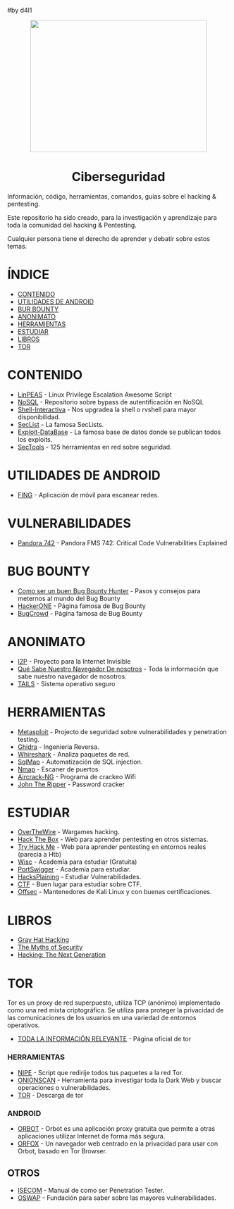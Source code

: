 #by d4l1

<p align="center"><img width="400px" height="300px" src="https://github.com/user-attachments/assets/f16014df-5d0a-42e6-b59a-f7dae2f1af84"></p>

<h1 align="center">Ciberseguridad</h1>

Información, código, herramientas, comandos, guías sobre el hacking &amp; pentesting.

Este repositorio ha sido creado, para la investigación y aprendizaje para toda la comunidad del hacking & Pentesting.

Cualquier persona tiene el derecho de aprender y debatir sobre estos temas.
# ÍNDICE

- [CONTENIDO]()
- [UTILIDADES DE ANDROID]()
- [BUR BOUNTY]()
- [ANONIMATO]()
- [HERRAMIENTAS]()
- [ESTUDIAR]()
- [LIBROS]()
- [TOR]()

# CONTENIDO

- [LinPEAS](https://github.com/peass-ng/PEASS-ng/tree/master/linPEAS) - Linux Privilege Escalation Awesome Script
- [NoSQL](https://github.com/swisskyrepo/PayloadsAllTheThings/tree/master/NoSQL%20Injection#authentication-bypass) - Repositorio sobre bypass de autentificación en NoSQL 
- [Shell-Interactiva](https://github.com/D4l1-web/Ciberseguridad/blob/main/Shell-Interactiva.md) - Nos upgradea la shell o rvshell para mayor disponibilidad.
- [SecList](https://github.com/danielmiessler/SecLists) - La famosa SecLists.
- [Exploit-DataBase](https://www.exploit-db.com) - La famosa base de datos donde se publican todos los exploits.
- [SecTools](https://sectools.org) - 125 herramientas en red sobre seguridad.

# UTILIDADES DE ANDROID

- [FING](https://www.fing.com/fing-app/) - Aplicación de móvil para escanear redes.

# VULNERABILIDADES

- [Pandora 742](https://www.sonarsource.com/blog/pandora-fms-742-critical-code-vulnerabilities-explained/) - Pandora FMS 742: Critical Code Vulnerabilities Explained

# BUG BOUNTY

- [Como ser un buen Bug Bounty Hunter](https://www.hackerone.com/hackerone-community-blog/how-become-successful-bug-bounty-hunter) - Pasos y consejos para meternos al mundo del Bug Bounty
- [HackerONE](https://www.hackerone.com) - Página famosa de Bug Bounty
- [BugCrowd](https://www.bugcrowd.com) - Página famosa de Bug Bounty

# ANONIMATO

- [I2P](https://geti2p.net/en/) - Proyecto para la Internet Invisible
- [Qué Sabe Nuestro Navegador De nosotros](https://webkay.robinlinus.com) - Toda la información que sabe nuestro navegador de nosotros.
- [TAILS](https://tails.net/install/index.es.html) - Sistema operativo seguro

# HERRAMIENTAS

- [Metasploit](https://github.com/rapid7/metasploit-framework) - Projecto de seguridad sobre vulnerabilidades y penetration testing.
- [Ghidra](https://ghidra-sre.org) - Ingenieria Reversa.
- [Whireshark](https://www.wireshark.org) - Analiza paquetes de red.
- [SqlMap](https://github.com/sqlmapproject/sqlmap) - Automatización de SQL injection.
- [Nmap](https://nmap.org) - Escaner de puertos
- [Aircrack-NG](https://www.aircrack-ng.org) - Programa de crackeo Wifi
- [John The Ripper](https://www.openwall.com/john/) - Password cracker

# ESTUDIAR

- [OverTheWire](https://overthewire.org/wargames/) - Wargames hacking.
- [Hack The Box](https://www.hackthebox.com) - Web para aprender pentesting en otros sistemas.
- [Try Hack Me](https://tryhackme.com) - Web para aprender pentesting en entornos reales (parecia a Htb)
- [Wisc](https://pages.cs.wisc.edu/~ace/cs642-spring-2016.html) - Academía para estudiar (Gratuita)
- [PortSwigger](https://portswigger.net) - Academía para estudiar.
- [HacksPlaining](https://hacksplaining.com/lessons) - Estudiar Vulnerabilidades.
- [CTF](https://trailofbits.github.io/ctf/) - Buen lugar para estudiar sobre CTF.
- [Offsec](https://www.offsec.com) - Mantenedores de Kali Linux y con buenas certificaciones.

# LIBROS

- [Gray Hat Hacking](https://www.amazon.com/Hacking-Ethical-Hackers-Handbook-Edition/dp/0071832386/)
- [The Myths of Security](https://www.amazon.com/Myths-Security-Computer-Industry-Doesnt/dp/0596523025?)
- [Hacking: The Next Generation](https://www.amazon.com/Hacking-Next-Generation-Animal-Guide/dp/0596154577)

# TOR

Tor es un proxy de red superpuesto, utiliza TCP (anónimo) implementado como una red mixta criptográfica. 
Se utiliza para proteger la privacidad de las comunicaciones de los usuarios en una variedad de entornos operativos. 

- [TODA LA INFORMACIÓN RELEVANTE](https://2019.www.torproject.org/getinvolved/volunteer.html.en) - Página oficial de tor

### HERRAMIENTAS

- [NIPE](https://github.com/htrgouvea/nipe) - Script que redirije todos tus paquetes a la red Tor.
- [ONIONSCAN](https://onionscan.org) - Herramienta para investigar toda la Dark Web y buscar operaciones o vulnerabilidades.
- [TOR](https://www.torproject.org) - Descarga de tor

### ANDROID

- [ORBOT](https://guardianproject.info/apps/org.torproject.android/) - Orbot es una aplicación proxy gratuita que permite a otras aplicaciones utilizar Internet de forma más segura.
- [ORFOX](https://guardianproject.info/apps/info.guardianproject.orfox/0) - Un navegador web centrado en la privacidad para usar con Orbot, basado en Tor Browser.

## OTROS

- [ISECOM](https://www.isecom.org/OSSTMM.3.pdf) - Manual de como ser Penetration Tester. 
- [OSWAP](https://owasp.org) - Fundación para saber sobre las mayores vulnerabilidades.

  

